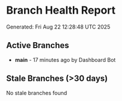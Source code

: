 # Branch Health Report
Generated: Fri Aug 22 12:28:48 UTC 2025

## Active Branches
- **main** - 17 minutes ago by Dashboard Bot

## Stale Branches (>30 days)
No stale branches found
